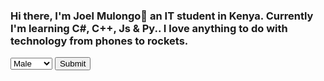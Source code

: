 ### Hi there, I'm Joel Mulongo👋 an IT student in Kenya. Currently I'm learning C#, C++, Js & Py.. I love anything to do with technology from phones to rockets.


<!DOCTYPE html>
<html lang="en">
  <head>
    <title>HTML</title>
  </head>
  <body>
    <form action="profile.php" method="post">
      <select name="gender">
        <option value="male" selected>Male</option>
        <option value="female">Female</option>
      </select>
      <input type="submit" value="Submit">
    </form>
  </body>
</html>
